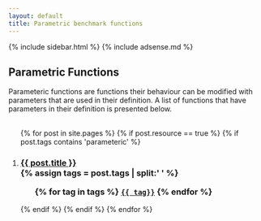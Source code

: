 ```yaml
---
layout: default
title: Parametric benchmark functions
---
```

{% include sidebar.html %}
{% include adsense.md %}
<div class="home">

<h2>Parametric Functions</h2>
Parameteric functions are functions their behaviour can be modified with parameters that are used in their definition. 
A list of functions that have parameters in their definition is presented below. <br /> <br />

<ol >
{% for post in site.pages %}
	{% if post.resource == true %}
		{% if post.tags contains 'parameteric' %}
			 <li>
			<h3>
			  <a href="{{ post.url | prepend: site.baseurl }}">{{ post.title }}</a>
			  <br />
			{% assign tags = post.tags | split:' ' %}
			<ul>
				{% for tag in tags %}
				<code><a class="fcntag" href="{{ tag | prepend:'/' | prepend: site.baseurl }}">{{ tag}}</a></code>
				{% endfor %}
			</ul>
			</h3>
		  </li>
		{% endif %}
	{% endif %}
{% endfor %}
</ol>

</div>
